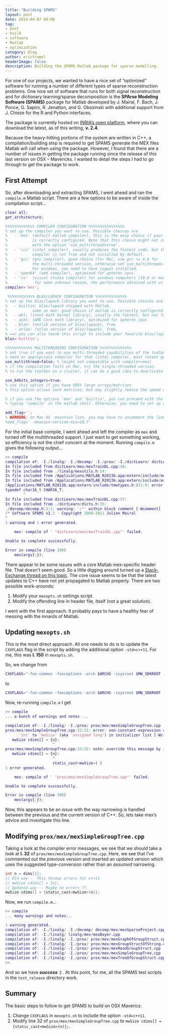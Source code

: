 ```yaml
---
title: "Building SPAMS"
layout: post
date: 2014-04-07 00:00
tag: 
- post
- build
- software
- Matlab
- optimization
category: blog
author: erictramel
headerImage: false
description: Building the SPAMS Matlab package for sparse modelling.
---
```


For one of our projects, we wanted to have a nice set of “optimized” software for running a number of different types of sparse reconstruction problems. One nice set of software that runs for both signal reconstruction and for dictionary learning/sparse decomposition is the **SPArse Modeling Software (SPAMS)** package for Matlab developed by J. Mairal, F. Bach, J. Ponce, G. Sapiro, R. Jenatton, and G. Obozinski with additional support from J. Chieze for the R and Python interfaces.

The package is currently hosted on [INRIA’s open platform](http://spams-devel.gforge.inria.fr), where you can download the latest, as of this writing, **v. 2.4**.

Because the heavy-hitting portions of the system are written in C++, a compilation/building step is required to get SPAMS generate the MEX files Matlab will call when using the package. However, I found that there are a number of issues in getting the package running since the release of this last version on OSX – Mavericks. I wanted to detail the steps I had to go through to get the package to work.

## First Attempt
So, after downloading and extracting SPAMS, I went ahead and ran the `compile.m` Matlab script. There are a few options to be aware of inside the compilation script...

```matlab
clear all;
get_architecture;

%%%%%%%%%%%%% COMPILER CONFIGURATION %%%%%%%%%%%%%%%%
% set up the compiler you want to use. Possible choices are
%   - 'mex' (default matlab compiler), this is the easy choice if your matlab
%           is correctly configured. Note that this choice might not compatible
%           with the option 'use_multithread=true'. 
%   - 'icc' (intel compiler), usually produces the fastest code, but the
%           compiler is not free and not installed by default.
%   - 'gcc' (gnu compiler), good choice (for Mac, use gcc >= 4.6 for
%           the multi-threaded version, otherwise set use_multithread=false).
%           For windows, you need to have cygwin installed.
%   - 'open64' (amd compiler), optimized for opteron cpus.
%   - 'vs'  (visual studio compiler) for windows computers (10.0 or more is recommended)
%            for some unknown reason, the performance obtained with vs is poor compared to icc/gcc
compiler='mex';

 %%%%%%%%%%%% BLAS/LAPACK CONFIGURATION %%%%%%%%%%%%%%
% set up the blas/lapack library you want to use. Possible choices are
%   - builtin: blas/lapack shipped with Matlab, 
%           same as mex: good choice if matlab is correctly configured.
%   - mkl: (intel math kernel library), usually the fastest, but not free.
%   - acml: (AMD Core math library), optimized for opteron cpus
%   - blas: (netlib version of blas/lapack), free
%   - atlas: (atlas version of blas/lapack), free,
% ==> you can also tweak this script to include your favorite blas/lapack library
blas='builtin';

%%%%%%%%%%%% MULTITHREADING CONFIGURATION %%%%%%%%%%%%%%
% set true if you want to use multi-threaded capabilities of the toolbox. You
% need an appropriate compiler for that (intel compiler, most recent gcc, or visual studio pro)
use_multithread=false; % (might not compatible with compiler=mex)
% if the compilation fails on Mac, try the single-threaded version.
% to run the toolbox on a cluster, it can be a good idea to deactivate this

use_64bits_integers=true;
% use this option if you have VERY large arrays/matrices 
% this option allows such matrices, but may slightly reduce the speed of the computations.

% if you use the options 'mex' and 'builtin', you can proceed with the compilation by
% typing 'compile' in the matlab shell. Otherwise, you need to set up a few path below.

add_flag='';
% WARNING: on Mac OS  mountain lion, you may have to uncomment the line
%add_flag=' -mmacosx-version-min=10.7'
```

For the initial base compile, I went ahead and left the compiler as `mex` and turned off the multithreaded support. I just want to get something working, so efficiency is not the chief concern at the moment. Running `compile.m` gives the following output...

```matlab
>> compile
compilation of: -I./linalg/ -I./decomp/ -I./prox/ -I./dictLearn/ dictLearn/mex/mexTrainDL.cpp
In file included from dictLearn/mex/mexTrainDL.cpp:36:
In file included from ./linalg/mexutils.h:14:
In file included from /Applications/MATLAB_R2013b.app/extern/include/mex.h:58:
In file included from /Applications/MATLAB_R2013b.app/extern/include/matrix.h:252:
/Applications/MATLAB_R2013b.app/extern/include/tmwtypes.h:831:9: error: unknown type name 'char16_t'
typedef char16_t CHAR16_T;
        ^
In file included from dictLearn/mex/mexTrainDL.cpp:37:
In file included from ./dictLearn/dicts.h:35:
./decomp/decomp.h:2:1: warning: '/*' within block comment [-Wcomment]
/* Software SPAMS v2.2 - Copyright 2009-2011 Julien Mairal 
^
1 warning and 1 error generated.

    mex: compile of ' "dictLearn/mex/mexTrainDL.cpp"' failed.

Unable to complete successfully.

Error in compile (line 390)
    mex(args{:});
```

There appear to be some issues with a core Matlab mex-specific header file. That doesn’t seem good. So a little digging around turned up a [Stack-Exchange thread on this topic](http://stackoverflow.com/questions/22367516/mex-compile-error-unknown-type-name-char16-t). The core issue seems to be that the latest updates to C++ have not yet propagated to Matlab properly. There are two possible work-arounds:

1. Modify your `mexopts.sh` settings script.
2. Modify the offending line in header file, itself (not a great solution).

I went with the first approach. It probably pays to have a healthy fear of messing with the innards of Matlab.

## Updating `mexopts.sh`

This is the most direct approach. All one needs to do is to update the `CXXFLAGS` flag in the script by adding the additional option `-std=c++11`. For me, this was **l. 150** in `mexopts.sh`.

So, we change from

```bash
CXXFLAGS="-fno-common -fexceptions -arch $ARCHS -isysroot $MW_SDKROOT -mmacosx-version-min=$MACOSX_DEPLOYMENT_TARGET"
```

to

```bash
CXXFLAGS="-fno-common -fexceptions -arch $ARCHS -isysroot $MW_SDKROOT -mmacosx-version-min=$MACOSX_DEPLOYMENT_TARGET -std=c++11"
```

Now, re-running `compile.m` I get

```matlab
>> compile
... a bunch of warnings and notes ...

compilation of: -I./linalg/ -I./prox/ prox/mex/mexSimpleGroupTree.cpp
prox/mex/mexSimpleGroupTree.cpp:33:22: error: non-constant-expression cannot be narrowed from type
      'int' to 'mwSize' (aka 'unsigned long') in initializer list [-Wc++11-narrowing]
   mwSize cdims[] = {n};
                     ^
prox/mex/mexSimpleGroupTree.cpp:33:22: note: override this message by inserting an explicit cast
   mwSize cdims[] = {n};
                     ^
                     static_cast<mwSize>( )
1 error generated.

    mex: compile of ' "prox/mex/mexSimpleGroupTree.cpp"' failed.

Unable to complete successfully.

Error in compile (line 390)
    mex(args{:});
```

Now, this appears to be an issue with the way narrowing is handled between the previous and the current version of C++. So, lets take mex’s advice and investigate this line.

## Modifying `prox/mex/mexSimpleGroupTree.cpp`

Taking a look at the compiler error messages, we see that we should take a look at **l. 32** of `prox/mex/mexSimpleGroupTree.cpp`. Here, we see that I’ve commented out the previous version and inserted an updated version which uses the suggested type-conversion rather than an *assumed* narrowing.

```c
int n = dims[1];
// Old way -- This throws errors for c++11
// mwSize cdims[] = {n};
// Updated way -- Maybe no errors ??
mwSize cdims[] = {static_cast<mwSize>(n)};
```

Now, we run `compile.m`...

```matlab
>> compile
... many warnings and notes...

1 warning generated.
compilation of: -I./linalg/ -I./decomp/ decomp/mex/mexSparseProject.cpp
compilation of: -I./linalg/ linalg/mex/mexBayer.cpp
compilation of: -I./linalg/ -I./prox/ prox/mex/mexGraphOfGroupStruct.cpp
compilation of: -I./linalg/ -I./prox/ prox/mex/mexGroupStructOfString.cpp
compilation of: -I./linalg/ -I./prox/ prox/mex/mexReadGroupStruct.cpp
compilation of: -I./linalg/ -I./prox/ prox/mex/mexSimpleGroupTree.cpp
compilation of: -I./linalg/ -I./prox/ prox/mex/mexTreeOfGroupStruct.cpp
>> 
```

And so we have ***success*** :) . At this point, for me, all the SPAMS test scripts in the `test_release` directory work.

## Summary

The basic steps to follow to get SPAMS to build on OSX Maverics:

1. Change `CXXFLAGS` in `mexopts.sh` to include the option `-std=c++11`.
2. Modify line 32 of `prox/mex/mexSimpleGroupTree.cpp` to `mwSize cdims[] = {static_cast<mwSize>(n)};`.
